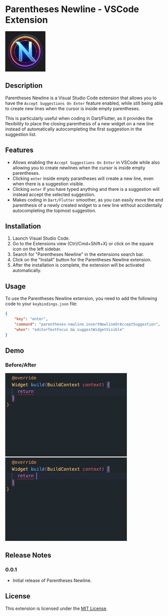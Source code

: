 # Parentheses Newline - VSCode Extension

![Parentheses Newline](parentheses_newline.png)

## Description

Parentheses Newline is a Visual Studio Code extension that allows you to have the `Accept Suggestions On Enter` feature enabled, while still being able to create new lines when the cursor is inside empty parentheses.

This is particularly useful when coding in Dart/Flutter, as it provides the flexibility to place the closing parenthesis of a new widget on a new line instead of automatically autocompleting the first suggestion in the suggestion list.

## Features

- Allows enabling the `Accept Suggestions On Enter` in VSCode while also allowing you to create newlines when the cursor is inside empty parentheses.
- Clicking `enter` inside empty parantheses will create a new line, even when there is a suggestion visible.
- Clicking `enter` if you have typed anything and there is a suggestion will instead accept the selected suggestion.
- Makes coding in `Dart/Flutter` smoother, as you can easily move the end parenthesis of a newly created widget to a new line without accidentally autocompleting the topmost suggestion.

## Installation

1. Launch Visual Studio Code.
2. Go to the Extensions view (Ctrl/Cmd+Shift+X) or click on the square icon on the left sidebar.
3. Search for "Parentheses Newline" in the extensions search bar.
4. Click on the "Install" button for the Parentheses Newline extension.
5. After the installation is complete, the extension will be activated automatically.

## Usage

To use the Parentheses Newline extension, you need to add the following code to your `keybindings.json` file:

```json
{
    "key": "enter",
    "command": "parentheses-newline.insertNewlineOrAcceptSuggestion",
    "when": "editorTextFocus && suggestWidgetVisible"
}
```
## Demo
### Before/After
![Parentheses Newline](before.gif) ![Parentheses Newline](after.gif)

## Release Notes
### 0.0.1
- Initial release of Parentheses Newline.

## License
This extension is licensed under the [MIT License](LICENSE).


